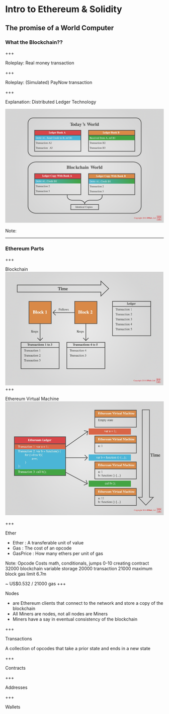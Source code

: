 # Intro to Ethereum & Solidity 

The promise of a World Computer
---

### What the Blockchain??

+++

Roleplay: Real money transaction

+++

Roleplay: (Simulated) PayNow transaction

+++

Explanation: Distributed Ledger Technology

![Blockchain World](./images/blockchain_world.png)

Note:

---

### Ethereum Parts

+++

Blockchain
![Blockchain Data Structure](./images/blockchain_datastructure.png)
+++

Ethereum Virtual Machine
![EVM](./images/evm.png)

+++

Ether
- Ether     : A transferable unit of value
- Gas       : The cost of an opcode 
- GasPrice  : How many ethers per unit of gas

Note:
Opcode Costs
math, conditionals, jumps 0-10
creating contract 32000
blockchain variable storage 20000
transaction 21000
maximum block gas limit 6.7m

~ US$0.532 / 21000 gas 
+++

Nodes
- are Ethereum clients that connect to the network and store a copy of the blockchain
- All Miners are nodes, not all nodes are Miners
- Miners have a say in eventual consistency of the blockchain

+++

Transactions

A collection of opcodes that take a prior state and ends in a new state

+++

Contracts 

+++

Addresses

+++

Wallets
